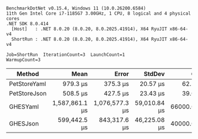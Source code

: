 ```

BenchmarkDotNet v0.15.4, Windows 11 (10.0.26200.6584)
11th Gen Intel Core i7-1185G7 3.00GHz, 1 CPU, 8 logical and 4 physical cores
.NET SDK 8.0.414
  [Host]   : .NET 8.0.20 (8.0.20, 8.0.2025.41914), X64 RyuJIT x86-64-v4
  ShortRun : .NET 8.0.20 (8.0.20, 8.0.2025.41914), X64 RyuJIT x86-64-v4

Job=ShortRun  IterationCount=3  LaunchCount=1  
WarmupCount=3  

```
| Method       | Mean           | Error          | StdDev       | Gen0       | Gen1       | Gen2      | Allocated    |
|------------- |---------------:|---------------:|-------------:|-----------:|-----------:|----------:|-------------:|
| PetStoreYaml |       979.3 μs |       375.3 μs |     20.57 μs |    62.5000 |     7.8125 |         - |    387.37 KB |
| PetStoreJson |       508.5 μs |       427.5 μs |     23.43 μs |    39.0625 |     7.8125 |         - |    249.51 KB |
| GHESYaml     | 1,587,861.1 μs | 1,076,577.3 μs | 59,010.84 μs | 66000.0000 | 22000.0000 | 4000.0000 | 384511.51 KB |
| GHESJson     |   599,442.5 μs |   843,317.6 μs | 46,225.08 μs | 40000.0000 | 16000.0000 | 3000.0000 | 245982.08 KB |
